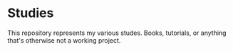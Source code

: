 # Studies

This repository represents my various studes. Books, tutorials, or anything that's otherwise not a working project.